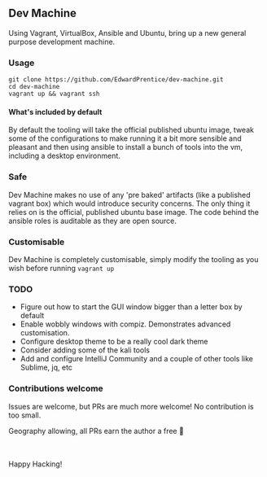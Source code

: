 ## Dev Machine

Using Vagrant, VirtualBox, Ansible and Ubuntu, bring up a new general purpose development machine.

### Usage
```
git clone https://github.com/EdwardPrentice/dev-machine.git
cd dev-machine
vagrant up && vagrant ssh
```

#### What's included by default
By default the tooling will take the official published ubuntu image, tweak some of the configurations to make running it a bit more sensible and pleasant and then using ansible to install a bunch of tools into the vm, including a desktop environment.

### Safe
Dev Machine makes no use of any 'pre baked' artifacts (like a published vagrant box) which would introduce security concerns. The only thing it relies on is the official, published ubuntu base image. The code behind the ansible roles is auditable as they are open source.

### Customisable
Dev Machine is completely customisable, simply modify the tooling as you wish before running `vagrant up`

### TODO
- Figure out how to start the GUI window bigger than a letter box by default
- Enable wobbly windows with compiz. Demonstrates advanced customisation.
- Configure desktop theme to be a really cool dark theme
- Consider adding some of the kali tools
- Add and configure IntelliJ Community and a couple of other tools like Sublime, jq, etc

### Contributions welcome
Issues are welcome, but PRs are much more welcome! No contribution is too small.

Geography allowing, all PRs earn the author a free 🍺

<br>
<br>
Happy Hacking!
